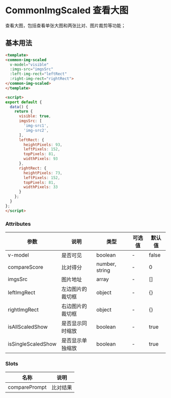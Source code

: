 # CommonImgScaled 查看大图

查看大图，包括查看单张大图和两张比对、图片裁剪等功能；

## 基本用法

```html
<template>
<common-img-scaled
  v-model="visible"
  :imgs-src="imgsSrc"
  :left-img-rect="leftRect"
  :right-img-rect="rightRect">
</common-img-scaled>
</template>

<script>
export default {
  data() {
    return {
      visible: true,
      imgsSrc: [
        'img-src1',
        'img-src2',
      ],
      leftRect: {
        heightPixels: 93,
        leftPixels: 152,
        topPixels: 81,
        widthPixels: 93
      },
      rightRect: {
        heightPixels: 73,
        leftPixels: 152,
        topPixels: 81,
        widthPixels: 33
      }
    };
  }
};
</script>
```

### Attributes

| 参数      | 说明          | 类型      | 可选值                | 默认值  |
|---------- |------------- |---------- |------------------  |-------- |
| v-model | 是否可见 | boolean | - | false |
| compareScore | 比对得分 | number, string | - | 0 |
| imgsSrc | 图片地址 | array | - | [] |
| leftImgRect | 左边图片的裁切框 | object | - | {} |
| rightImgRect | 右边图片的裁切框 | object | - | {} |
| isAllScaledShow | 是否显示同时缩放 | boolean | - | true |
| isSingleScaledShow | 是否显示单独缩放 | boolean | - | true |

### Slots

| 名称     | 说明          |
|---------|---------------|
| comparePrompt | 比对结果 |
